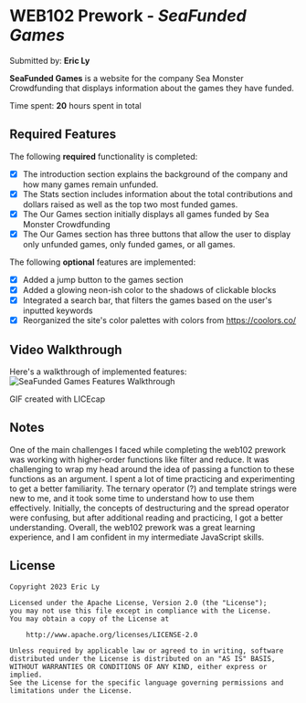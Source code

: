 # WEB102 Prework - *SeaFunded Games*

Submitted by: **Eric Ly**

**SeaFunded Games** is a website for the company Sea Monster Crowdfunding that displays information about the games they have funded.

Time spent: **20** hours spent in total

## Required Features

The following **required** functionality is completed:

* [x] The introduction section explains the background of the company and how many games remain unfunded.
* [x] The Stats section includes information about the total contributions and dollars raised as well as the top two most funded games.
* [x] The Our Games section initially displays all games funded by Sea Monster Crowdfunding
* [x] The Our Games section has three buttons that allow the user to display only unfunded games, only funded games, or all games.

The following **optional** features are implemented:

* [x] Added a jump button to the games section
* [x] Added a glowing neon-ish color to the shadows of clickable blocks
* [x] Integrated a search bar, that filters the games based on the user's inputted keywords
* [x] Reorganized the site's color palettes with colors from https://coolors.co/

## Video Walkthrough

Here's a walkthrough of implemented features:
![SeaFunded Games Features Walkthrough](https://user-images.githubusercontent.com/111820150/210749557-25c711b2-7441-45cf-8307-ef878e3de6f9.gif)

GIF created with LICEcap

## Notes

One of the main challenges I faced while completing the web102 prework was working with higher-order functions like filter and reduce. It was challenging to wrap my head around the idea of passing a function to these functions as an argument. I spent a lot of time practicing and experimenting to get a better familiarity. The ternary operator (?) and template strings were new to me, and it took some time to understand how to use them effectively. Initially, the concepts of destructuring and the spread operator were confusing, but after additional reading and practicing, I got a better understanding. Overall, the web102 prework was a great learning experience, and I am confident in my intermediate JavaScript skills.

## License

    Copyright 2023 Eric Ly

    Licensed under the Apache License, Version 2.0 (the "License");
    you may not use this file except in compliance with the License.
    You may obtain a copy of the License at

        http://www.apache.org/licenses/LICENSE-2.0

    Unless required by applicable law or agreed to in writing, software
    distributed under the License is distributed on an "AS IS" BASIS,
    WITHOUT WARRANTIES OR CONDITIONS OF ANY KIND, either express or implied.
    See the License for the specific language governing permissions and
    limitations under the License.
